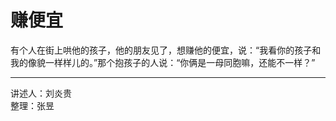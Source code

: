 # 赚便宜

有个人在街上哄他的孩子，他的朋友见了，想赚他的便宜，说：“我看你的孩子和我的像貌一样样儿的。”那个抱孩子的人说：“你俩是一母同胞嘛，还能不一样？”

---

讲述人：刘炎贵  
整理：张昱
